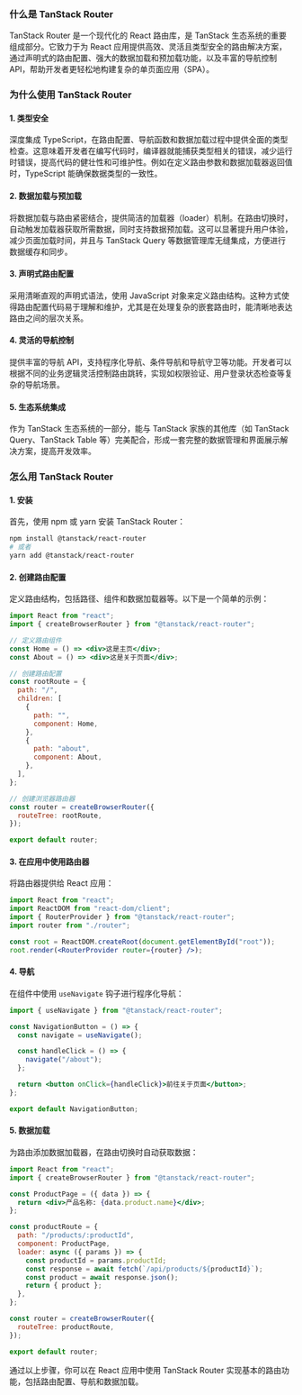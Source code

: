 ### 什么是 TanStack Router

TanStack Router 是一个现代化的 React 路由库，是 TanStack 生态系统的重要组成部分。它致力于为 React 应用提供高效、灵活且类型安全的路由解决方案，通过声明式的路由配置、强大的数据加载和预加载功能，以及丰富的导航控制 API，帮助开发者更轻松地构建复杂的单页面应用（SPA）。

### 为什么使用 TanStack Router

#### 1. 类型安全

深度集成 TypeScript，在路由配置、导航函数和数据加载过程中提供全面的类型检查。这意味着开发者在编写代码时，编译器就能捕获类型相关的错误，减少运行时错误，提高代码的健壮性和可维护性。例如在定义路由参数和数据加载器返回值时，TypeScript 能确保数据类型的一致性。

#### 2. 数据加载与预加载

将数据加载与路由紧密结合，提供简洁的加载器（loader）机制。在路由切换时，自动触发加载器获取所需数据，同时支持数据预加载。这可以显著提升用户体验，减少页面加载时间，并且与 TanStack Query 等数据管理库无缝集成，方便进行数据缓存和同步。

#### 3. 声明式路由配置

采用清晰直观的声明式语法，使用 JavaScript 对象来定义路由结构。这种方式使得路由配置代码易于理解和维护，尤其是在处理复杂的嵌套路由时，能清晰地表达路由之间的层次关系。

#### 4. 灵活的导航控制

提供丰富的导航 API，支持程序化导航、条件导航和导航守卫等功能。开发者可以根据不同的业务逻辑灵活控制路由跳转，实现如权限验证、用户登录状态检查等复杂的导航场景。

#### 5. 生态系统集成

作为 TanStack 生态系统的一部分，能与 TanStack 家族的其他库（如 TanStack Query、TanStack Table 等）完美配合，形成一套完整的数据管理和界面展示解决方案，提高开发效率。

### 怎么用 TanStack Router

#### 1. 安装

首先，使用 npm 或 yarn 安装 TanStack Router：

```bash
npm install @tanstack/react-router
# 或者
yarn add @tanstack/react-router
```

#### 2. 创建路由配置

定义路由结构，包括路径、组件和数据加载器等。以下是一个简单的示例：

```jsx
import React from "react";
import { createBrowserRouter } from "@tanstack/react-router";

// 定义路由组件
const Home = () => <div>这是主页</div>;
const About = () => <div>这是关于页面</div>;

// 创建路由配置
const rootRoute = {
  path: "/",
  children: [
    {
      path: "",
      component: Home,
    },
    {
      path: "about",
      component: About,
    },
  ],
};

// 创建浏览器路由器
const router = createBrowserRouter({
  routeTree: rootRoute,
});

export default router;
```

#### 3. 在应用中使用路由器

将路由器提供给 React 应用：

```jsx
import React from "react";
import ReactDOM from "react-dom/client";
import { RouterProvider } from "@tanstack/react-router";
import router from "./router";

const root = ReactDOM.createRoot(document.getElementById("root"));
root.render(<RouterProvider router={router} />);
```

#### 4. 导航

在组件中使用 `useNavigate` 钩子进行程序化导航：

```jsx
import { useNavigate } from "@tanstack/react-router";

const NavigationButton = () => {
  const navigate = useNavigate();

  const handleClick = () => {
    navigate("/about");
  };

  return <button onClick={handleClick}>前往关于页面</button>;
};

export default NavigationButton;
```

#### 5. 数据加载

为路由添加数据加载器，在路由切换时自动获取数据：

```jsx
import React from "react";
import { createBrowserRouter } from "@tanstack/react-router";

const ProductPage = ({ data }) => {
  return <div>产品名称: {data.product.name}</div>;
};

const productRoute = {
  path: "/products/:productId",
  component: ProductPage,
  loader: async ({ params }) => {
    const productId = params.productId;
    const response = await fetch(`/api/products/${productId}`);
    const product = await response.json();
    return { product };
  },
};

const router = createBrowserRouter({
  routeTree: productRoute,
});

export default router;
```

通过以上步骤，你可以在 React 应用中使用 TanStack Router 实现基本的路由功能，包括路由配置、导航和数据加载。
